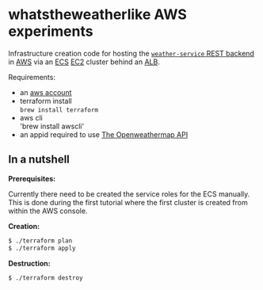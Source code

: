 whatstheweatherlike AWS experiments
===

Infrastructure creation code for hosting the [`weather-service` REST backend](https://github.com/whatstheweatherlike/weather-service) in [AWS](http://aws.amazon.com) via an [ECS](https://docs.aws.amazon.com/AmazonECS/latest/developerguide/ECS_clusters.html) [EC2](https://aws.amazon.com/ec2/) cluster behind an [ALB](https://docs.aws.amazon.com/elasticloadbalancing/latest/application/introduction.html).

Requirements:
* an [aws account](https://portal.aws.amazon.com/gp/aws/developer/registration/index.html)
* terraform install \
  `brew install terraform`
* aws cli \
  'brew install awscli'
* an appid required to use [The Openweathermap API](https://openweathermap.org/api)

In a nutshell
---

**Prerequisites:**

Currently there need to be created the service roles for the ECS manually. This is done during the first tutorial where
the first cluster is created from within the AWS console.

**Creation:**

```bash
$ ./terraform plan
$ ./terraform apply
```

**Destruction:**

```bash
$ ./terraform destroy
```

